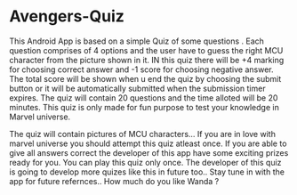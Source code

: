 # Avengers-Quiz

This Android App is based on a simple Quiz of some questions .
Each question comprises of 4 options and the user have to guess the right MCU character from the picture shown in it.
IN this quiz there will be +4 marking for choosing correct answer and -1 score for choosing negative answer.
The total score will be shown when u end the quiz by choosing the submit button or it will be automatically submitted when the submission timer expires.
The quiz will contain 20 questions and the time alloted will be 20 minutes.
This quiz is only made for fun purpose to test your knowledge in Marvel universe.

The quiz will contain pictures of MCU characters...
If  you are in love with marvel universe you should attempt this quiz atleast once.
If you are able to give all answers correct the developer of this app have some exciting prizes ready for you.
You can play this quiz only once.
The developer of this quiz is going to develop more quizes like this in future too..
Stay tune in with the app for future refernces..
How much do you like Wanda ?
